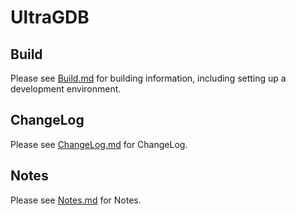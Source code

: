 
# UltraGDB

## Build

Please see [Build.md](../ultragdb/Build.md) for building information, including setting up a development environment.

## ChangeLog

Please see [ChangeLog.md](../ultragdb/ChangeLog.md) for ChangeLog.

## Notes

Please see [Notes.md](../ultragdb/Notes.md) for Notes.
